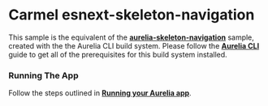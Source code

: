 # Carmel esnext-skeleton-navigation

This sample is the equivalent of the **[aurelia-skeleton-navigation](https://github.com/aurelia/skeleton-navigation/tree/master/skeleton-esnext#aurelia-skeleton-navigation)** sample, created with the the Aurelia CLI build system. Please follow the **[Aurelia CLI](http://aurelia.io/docs/build-systems/aurelia-cli)** guide to get all of the prerequisites for this build system installed.

### Running The App

Follow the steps outlined in **[Running your Aurelia app](http://aurelia.io/docs/build-systems/aurelia-cli#running-your-aurelia-app)**.
